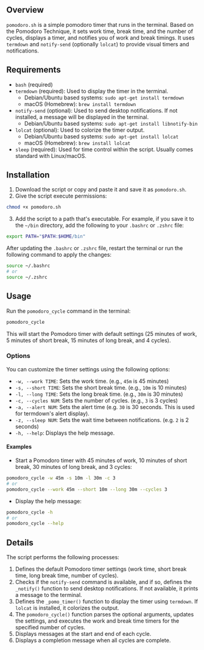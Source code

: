 ## Overview

`pomodoro.sh` is a simple pomodoro timer that runs in the terminal. Based on the Pomodoro Technique, it sets work time, break time, and the number of cycles, displays a timer, and notifies you of work and break timings. It uses `termdown` and `notify-send` (optionally `lolcat`) to provide visual timers and notifications.

## Requirements

*   `bash` (required)
*   `termdown` (required): Used to display the timer in the terminal.
    *   Debian/Ubuntu based systems: `sudo apt-get install termdown`
    *   macOS (Homebrew): `brew install termdown`
*   `notify-send` (optional): Used to send desktop notifications. If not installed, a message will be displayed in the terminal.
    *   Debian/Ubuntu based systems: `sudo apt-get install libnotify-bin`
*   `lolcat` (optional): Used to colorize the timer output.
    *   Debian/Ubuntu based systems: `sudo apt-get install lolcat`
    *   macOS (Homebrew): `brew install lolcat`
*   `sleep` (required): Used for time control within the script. Usually comes standard with Linux/macOS.

## Installation

1.  Download the script or copy and paste it and save it as `pomodoro.sh`.
2.  Give the script execute permissions:

```bash
chmod +x pomodoro.sh
```

3.  Add the script to a path that's executable. For example, if you save it to the `~/bin` directory, add the following to your `.bashrc` or `.zshrc` file:

```bash
export PATH="$PATH:$HOME/bin"
```

After updating the `.bashrc` or `.zshrc` file, restart the terminal or run the following command to apply the changes:

```bash
source ~/.bashrc
# or
source ~/.zshrc
```

## Usage

Run the `pomodoro_cycle` command in the terminal:

```bash
pomodoro_cycle
```

This will start the Pomodoro timer with default settings (25 minutes of work, 5 minutes of short break, 15 minutes of long break, and 4 cycles).

### Options

You can customize the timer settings using the following options:

*   `-w, --work TIME`: Sets the work time. (e.g., `45m` is 45 minutes)
*   `-s, --short TIME`: Sets the short break time. (e.g., `10m` is 10 minutes)
*   `-l, --long TIME`: Sets the long break time. (e.g., `30m` is 30 minutes)
*   `-c, --cycles NUM`: Sets the number of cycles. (e.g., `3` is 3 cycles)
*   `-a, --alert NUM`: Sets the alert time (e.g. `30` is 30 seconds. This is used for termdown's alert display).
*   `-z, --sleep NUM`: Sets the wait time between notifications. (e.g. `2` is 2 seconds)
*   `-h, --help`: Displays the help message.

#### Examples

*   Start a Pomodoro timer with 45 minutes of work, 10 minutes of short break, 30 minutes of long break, and 3 cycles:

```bash
pomodoro_cycle -w 45m -s 10m -l 30m -c 3
# or
pomodoro_cycle --work 45m --short 10m --long 30m --cycles 3
```

*   Display the help message:

```bash
pomodoro_cycle -h
# or
pomodoro_cycle --help
```

## Details

The script performs the following processes:

1.  Defines the default Pomodoro timer settings (work time, short break time, long break time, number of cycles).
2.  Checks if the `notify-send` command is available, and if so, defines the `_notify()` function to send desktop notifications. If not available, it prints a message to the terminal.
3.  Defines the `_pomo_timer()` function to display the timer using `termdown`. If `lolcat` is installed, it colorizes the output.
4.  The `pomodoro_cycle()` function parses the optional arguments, updates the settings, and executes the work and break time timers for the specified number of cycles.
5.  Displays messages at the start and end of each cycle.
6.  Displays a completion message when all cycles are complete.

